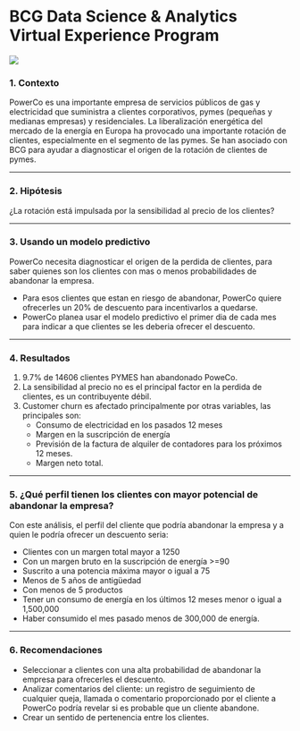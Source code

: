 # BCG Data Science & Analytics Virtual Experience Program

![](https://pandao.github.io/editor.md/images/logos/editormd-logo-180x180.png)

### 1. Contexto

PowerCo es una importante empresa de servicios públicos de gas y electricidad que suministra a clientes corporativos, pymes (pequeñas y medianas empresas) y residenciales. La liberalización energética del mercado de la energía en Europa ha provocado una importante rotación de clientes, especialmente en el segmento de las pymes. Se han asociado con BCG para ayudar a diagnosticar el origen de la rotación de clientes de pymes.

---

### 2. Hipótesis

¿La rotación está impulsada por la sensibilidad al precio de los clientes?

---

### 3. Usando un modelo predictivo
PowerCo necesita diagnosticar el origen de la perdida de clientes, para saber quienes son los clientes con mas o menos probabilidades de abandonar la empresa.

* Para esos clientes que estan en riesgo de abandonar, PowerCo quiere ofrecerles un 20% de descuento para incentivarlos a quedarse.
* PowerCo planea usar el modelo predictivo el primer dia de cada mes para indicar a que clientes se les deberia ofrecer el descuento.

---

### 4. Resultados

1.  9.7% de 14606 clientes PYMES han abandonado PoweCo.
2. La sensibilidad al precio no es el principal factor en la perdida de clientes, es un contribuyente débil.
3. Customer churn es afectado principalmente por otras variables, las principales son:
	- Consumo de electricidad en los pasados 12 meses
	- Margen en la suscripción de energía
	- Previsión de la factura de alquiler de contadores para los próximos 12 meses.
	- Margen neto total.

---

### 5. ¿Qué perfil tienen los clientes con mayor potencial de abandonar la empresa?

Con este análisis, el perfil del cliente que podría abandonar la empresa y a quien le podría  ofrecer un descuento seria:

- Clientes con un margen total mayor a 1250
- Con un margen bruto en la suscripción de energía >=90
- Suscrito a una potencia máxima mayor o igual a 75
- Menos de 5 años de antigüedad
- Con menos de 5 productos
- Tener un consumo de energía en los últimos 12 meses menor o igual a 1,500,000
- Haber consumido el mes pasado menos de 300,000 de energía.

---
### 6. Recomendaciones

- Seleccionar a clientes con una alta probabilidad de abandonar la empresa para ofrecerles el descuento.
- Analizar comentarios del cliente: un registro de seguimiento de cualquier queja, llamada o comentario proporcionado por el cliente a PowerCo podría revelar si es probable que un cliente abandone.
- Crear un sentido de pertenencia entre los clientes.



